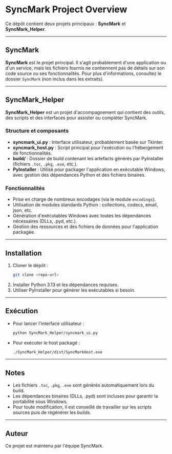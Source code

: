 # SyncMark Project Overview

Ce dépôt contient deux projets principaux : **SyncMark** et **SyncMark_Helper**.

---

## SyncMark

**SyncMark** est le projet principal. Il s'agit probablement d'une application ou d'un service, mais les fichiers fournis ne contiennent pas de détails sur son code source ou ses fonctionnalités. Pour plus d'informations, consultez le dossier `SyncMark` (non inclus dans les extraits).

---

## SyncMark_Helper

**SyncMark_Helper** est un projet d'accompagnement qui contient des outils, des scripts et des interfaces pour assister ou compléter SyncMark.

### Structure et composants

- **syncmark_ui.py** : Interface utilisateur, probablement basée sur Tkinter.
- **syncmark_host.py** : Script principal pour l'exécution ou l'hébergement de fonctionnalités.
- **build/** : Dossier de build contenant les artefacts générés par PyInstaller (fichiers `.toc`, `.pkg`, `.exe`, etc.).
- **PyInstaller** : Utilisé pour packager l'application en exécutable Windows, avec gestion des dépendances Python et des fichiers binaires.

### Fonctionnalités

- Prise en charge de nombreux encodages (via le module `encodings`).
- Utilisation de modules standards Python : collections, codecs, email, json, etc.
- Génération d'exécutables Windows avec toutes les dépendances nécessaires (DLLs, .pyd, etc.).
- Gestion des ressources et des fichiers de données pour l'application packagée.

---

## Installation

1. Cloner le dépôt :
   ```sh
   git clone <repo-url>
   ```
2. Installer Python 3.13 et les dépendances requises.
3. Utiliser PyInstaller pour générer les exécutables si besoin.

---

## Exécution

- Pour lancer l'interface utilisateur :
  ```sh
  python SyncMark_Helper/syncmark_ui.py
  ```
- Pour exécuter le host packagé :
  ```sh
  ./SyncMark_Helper/dist/SyncMarkHost.exe
  ```

---

## Notes

- Les fichiers `.toc`, `.pkg`, `.exe` sont générés automatiquement lors du build.
- Les dépendances binaires (DLLs, .pyd) sont incluses pour garantir la portabilité sous Windows.
- Pour toute modification, il est conseillé de travailler sur les scripts sources puis de régénérer les builds.

---

## Auteur

Ce projet est maintenu par l'équipe SyncMark.

